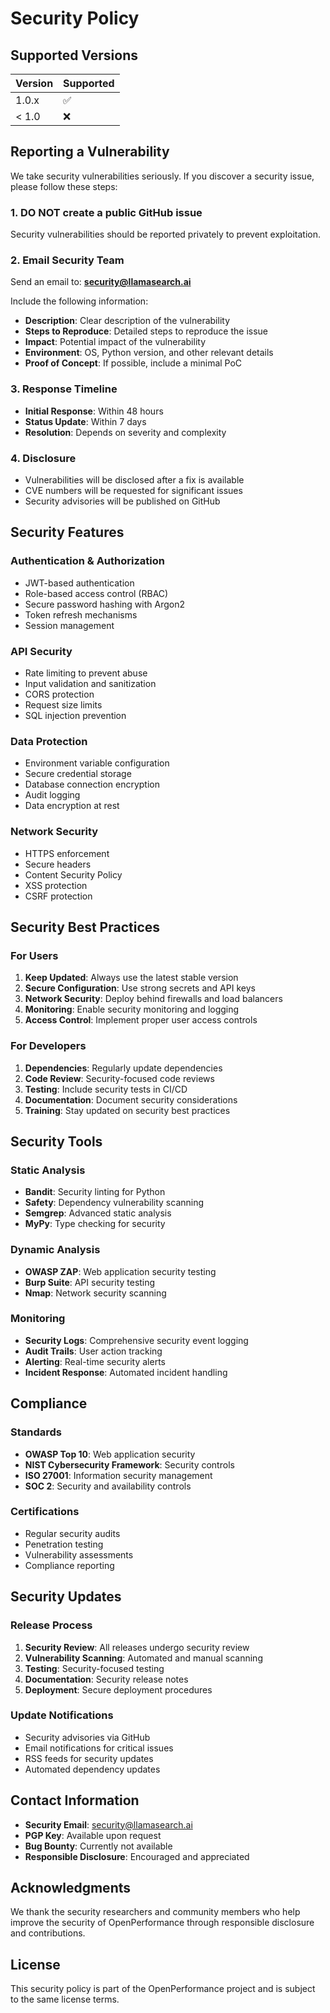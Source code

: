 # Security Policy

## Supported Versions

| Version | Supported          |
| ------- | ------------------ |
| 1.0.x   | :white_check_mark: |
| < 1.0   | :x:                |

## Reporting a Vulnerability

We take security vulnerabilities seriously. If you discover a security issue, please follow these steps:

### 1. **DO NOT** create a public GitHub issue
Security vulnerabilities should be reported privately to prevent exploitation.

### 2. Email Security Team
Send an email to: **security@llamasearch.ai**

Include the following information:
- **Description**: Clear description of the vulnerability
- **Steps to Reproduce**: Detailed steps to reproduce the issue
- **Impact**: Potential impact of the vulnerability
- **Environment**: OS, Python version, and other relevant details
- **Proof of Concept**: If possible, include a minimal PoC

### 3. Response Timeline
- **Initial Response**: Within 48 hours
- **Status Update**: Within 7 days
- **Resolution**: Depends on severity and complexity

### 4. Disclosure
- Vulnerabilities will be disclosed after a fix is available
- CVE numbers will be requested for significant issues
- Security advisories will be published on GitHub

## Security Features

### Authentication & Authorization
- JWT-based authentication
- Role-based access control (RBAC)
- Secure password hashing with Argon2
- Token refresh mechanisms
- Session management

### API Security
- Rate limiting to prevent abuse
- Input validation and sanitization
- CORS protection
- Request size limits
- SQL injection prevention

### Data Protection
- Environment variable configuration
- Secure credential storage
- Database connection encryption
- Audit logging
- Data encryption at rest

### Network Security
- HTTPS enforcement
- Secure headers
- Content Security Policy
- XSS protection
- CSRF protection

## Security Best Practices

### For Users
1. **Keep Updated**: Always use the latest stable version
2. **Secure Configuration**: Use strong secrets and API keys
3. **Network Security**: Deploy behind firewalls and load balancers
4. **Monitoring**: Enable security monitoring and logging
5. **Access Control**: Implement proper user access controls

### For Developers
1. **Dependencies**: Regularly update dependencies
2. **Code Review**: Security-focused code reviews
3. **Testing**: Include security tests in CI/CD
4. **Documentation**: Document security considerations
5. **Training**: Stay updated on security best practices

## Security Tools

### Static Analysis
- **Bandit**: Security linting for Python
- **Safety**: Dependency vulnerability scanning
- **Semgrep**: Advanced static analysis
- **MyPy**: Type checking for security

### Dynamic Analysis
- **OWASP ZAP**: Web application security testing
- **Burp Suite**: API security testing
- **Nmap**: Network security scanning

### Monitoring
- **Security Logs**: Comprehensive security event logging
- **Audit Trails**: User action tracking
- **Alerting**: Real-time security alerts
- **Incident Response**: Automated incident handling

## Compliance

### Standards
- **OWASP Top 10**: Web application security
- **NIST Cybersecurity Framework**: Security controls
- **ISO 27001**: Information security management
- **SOC 2**: Security and availability controls

### Certifications
- Regular security audits
- Penetration testing
- Vulnerability assessments
- Compliance reporting

## Security Updates

### Release Process
1. **Security Review**: All releases undergo security review
2. **Vulnerability Scanning**: Automated and manual scanning
3. **Testing**: Security-focused testing
4. **Documentation**: Security release notes
5. **Deployment**: Secure deployment procedures

### Update Notifications
- Security advisories via GitHub
- Email notifications for critical issues
- RSS feeds for security updates
- Automated dependency updates

## Contact Information

- **Security Email**: security@llamasearch.ai
- **PGP Key**: Available upon request
- **Bug Bounty**: Currently not available
- **Responsible Disclosure**: Encouraged and appreciated

## Acknowledgments

We thank the security researchers and community members who help improve the security of OpenPerformance through responsible disclosure and contributions.

## License

This security policy is part of the OpenPerformance project and is subject to the same license terms. 